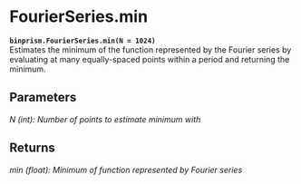 # FourierSeries.min
**`binprism.FourierSeries.min(N = 1024)`** <br/>
Estimates the minimum of the function represented by the Fourier series by evaluating at many equally-spaced points within a period and returning the minimum.
## Parameters
*N (int): Number of points to estimate minimum with*
## Returns
*min (float): Minimum of function represented by Fourier series*
